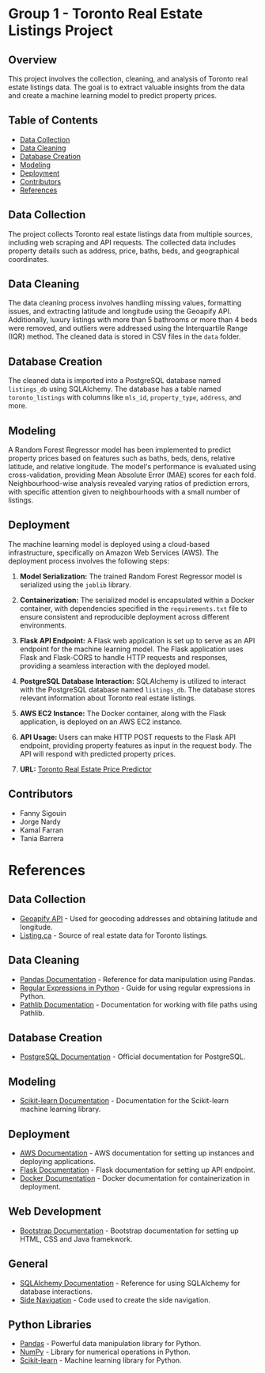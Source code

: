 # Group 1 - Toronto Real Estate Listings Project 

## Overview

This project involves the collection, cleaning, and analysis of Toronto real estate listings data. The goal is to extract valuable insights from the data and create a machine learning model to predict property prices.

## Table of Contents

- [Data Collection](#data-collection) 
- [Data Cleaning](#data-cleaning) 
- [Database Creation](#database-creation) 
- [Modeling](#modeling) 
- [Deployment](#deployment) 
- [Contributors](#contributors) 
- [References](#references) 

## Data Collection

The project collects Toronto real estate listings data from multiple sources, including web scraping and API requests. The collected data includes property details such as address, price, baths, beds, and geographical coordinates.

## Data Cleaning

The data cleaning process involves handling missing values, formatting issues, and extracting latitude and longitude using the Geoapify API. Additionally, luxury listings with more than 5 bathrooms or more than 4 beds were removed, and outliers were addressed using the Interquartile Range (IQR) method. The cleaned data is stored in CSV files in the `data` folder.

## Database Creation

The cleaned data is imported into a PostgreSQL database named `listings_db` using SQLAlchemy. The database has a table named `toronto_listings` with columns like `mls_id`, `property_type`, `address`, and more.

## Modeling

A Random Forest Regressor model has been implemented to predict property prices based on features such as baths, beds, dens, relative latitude, and relative longitude. The model's performance is evaluated using cross-validation, providing Mean Absolute Error (MAE) scores for each fold. Neighbourhood-wise analysis revealed varying ratios of prediction errors, with specific attention given to neighbourhoods with a small number of listings.

## Deployment

The machine learning model is deployed using a cloud-based infrastructure, specifically on Amazon Web Services (AWS). The deployment process involves the following steps:

1. **Model Serialization:** The trained Random Forest Regressor model is serialized using the `joblib` library. 

2. **Containerization:** The serialized model is encapsulated within a Docker container, with dependencies specified in the `requirements.txt` file to ensure consistent and reproducible deployment across different environments.

3. **Flask API Endpoint:** A Flask web application is set up to serve as an API endpoint for the machine learning model. The Flask application uses Flask and Flask-CORS to handle HTTP requests and responses, providing a seamless interaction with the deployed model.

4. **PostgreSQL Database Interaction:** SQLAlchemy is utilized to interact with the PostgreSQL database named `listings_db`. The database stores relevant information about Toronto real estate listings.

5. **AWS EC2 Instance:** The Docker container, along with the Flask application, is deployed on an AWS EC2 instance.

6. **API Usage:** Users can make HTTP POST requests to the Flask API endpoint, providing property features as input in the request body. The API will respond with predicted property prices.

7. **URL:** [Toronto Real Estate Price Predictor](https://toronto-real-estate-predictor.azurewebsites.net/) 

## Contributors

- Fanny Sigouin 
- Jorge Nardy 
- Kamal Farran 
- Tania Barrera 

# References

## Data Collection

- [Geoapify API](https://www.geoapify.com/) - Used for geocoding addresses and obtaining latitude and longitude.
- [Listing.ca](https://www.listing.ca/) - Source of real estate data for Toronto listings.

## Data Cleaning

- [Pandas Documentation](https://pandas.pydata.org/pandas-docs/stable/) - Reference for data manipulation using Pandas.
- [Regular Expressions in Python](https://docs.python.org/3/library/re.html) - Guide for using regular expressions in Python.
- [Pathlib Documentation](https://docs.python.org/3/library/pathlib.html) - Documentation for working with file paths using Pathlib.

## Database Creation

- [PostgreSQL Documentation](https://www.postgresql.org/docs/) - Official documentation for PostgreSQL.

## Modeling

- [Scikit-learn Documentation](https://scikit-learn.org/stable/) - Documentation for the Scikit-learn machine learning library.

## Deployment

- [AWS Documentation](https://docs.aws.amazon.com/) - AWS documentation for setting up instances and deploying applications.
- [Flask Documentation](https://flask.palletsprojects.com/en/3.0.x/) - Flask documentation for setting up API endpoint. 
- [Docker Documentation](https://docs.docker.com/) - Docker documentation for containerization in deployment. 

## Web Development 

- [Bootstrap Documentation](https://getbootstrap.com/docs/3.3/) - Bootstrap documentation for setting up HTML, CSS and Java framekwork. 

## General

- [SQLAlchemy Documentation](https://docs.sqlalchemy.org/) - Reference for using SQLAlchemy for database interactions.
- [Side Navigation](https://www.w3schools.com/howto/howto_js_sidenav.asp) - Code used to create the side navigation.

## Python Libraries

- [Pandas](https://pandas.pydata.org/) - Powerful data manipulation library for Python.
- [NumPy](https://numpy.org/) - Library for numerical operations in Python.
- [Scikit-learn](https://scikit-learn.org/stable/) - Machine learning library for Python.
